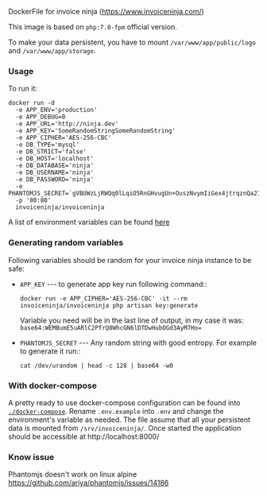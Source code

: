 DockerFile for invoice ninja (https://www.invoiceninja.com/)

This image is based on `php:7.0-fpm` official version.

To make your data persistent, you have to mount `/var/www/app/public/logo` and `/var/www/app/storage`.


### Usage

To run it:

```
docker run -d
  -e APP_ENV='production'
  -e APP_DEBUG=0
  -e APP_URL='http://ninja.dev'
  -e APP_KEY='SomeRandomStringSomeRandomString'
  -e APP_CIPHER='AES-256-CBC'
  -e DB_TYPE='mysql'
  -e DB_STRICT='false'
  -e DB_HOST='localhost'
  -e DB_DATABASE='ninja'
  -e DB_USERNAME='ninja'
  -e DB_PASSWORD='ninja'
  -e PHANTOMJS_SECRET=`gVBUWzLjRWQq0lLqiO5RnGHvugUn+OuszNvymIiGex4jtrqznQa278sxHNNZZuhls54FhXWs9wFqN2pYmy8zKHEsMJoi60CSMZ6hkMiOymCf1IbHr2SxmidXeYyW+ZO6QjW6T2SwiJQH2fUFN82/yxtKHaDMz+7ilNQjZ0RGCQI=`
  -p '80:80'
  invoiceninja/invoiceninja
```
A list of environment variables can be found [here](https://github.com/invoiceninja/invoiceninja/blob/master/.env.example)


### Generating random variables

Following variables should be random for your invoice ninja instance to be safe:

* `APP_KEY` --- to generate app key run following command::
        
      docker run -e APP_CIPHER='AES-256-CBC' -it --rm invoiceninja/invoiceninja php artisan key:generate
   
   Variable you need will be in the last line of output, in my case it was: `base64:WEMBumE5uARlC2PfrQ0WhcGN6lDTDwHubOGd3AyM7Ho=`
   
* `PHANTOMJS_SECRET` ---  Any random string with good entropy. For example to generate it run:: 

      cat /dev/urandom | head -c 128 | base64 -w0        

### With docker-compose

A pretty ready to use docker-compose configuration can be found into [`./docker-compose`](https://github.com/invoiceninja/dockerfiles/tree/master/docker-compose).
Rename `.env.example` into `.env` and change the environment's variable as needed.
The file assume that all your persistent data is mounted from `/srv/invoiceninja/`.
Once started the application should be accessible at http://localhost:8000/

### Know issue

Phantomjs doesn't work on linux alpine https://github.com/ariya/phantomjs/issues/14186
